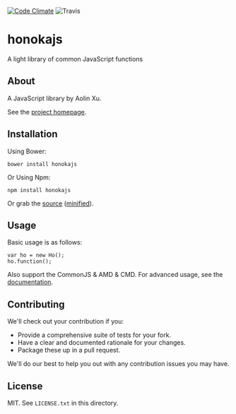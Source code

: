 [![Code Climate](https://codeclimate.com/github/nitta-honoka/honokajs/badges/gpa.svg)](https://codeclimate.com/github/nitta-honoka/honokajs)
![Travis](https://travis-ci.org/nitta-honoka/honokajs.svg?branch=master)
# honokajs

A light library of common JavaScript functions

## About

A JavaScript library by Aolin Xu.

See the [project homepage](http://nitta-honoka.github.io/honokajs).

## Installation

Using Bower:

    bower install honokajs

Or Using Npm:

    npm install honokajs

Or grab the [source](https://github.com/nitta-honoka/honokajs/dist/honokajs.js) ([minified](https://github.com/nitta-honoka/honokajs/dist/honokajs.min.js)).

## Usage

Basic usage is as follows:

    var ho = new Ho();
    ho.function();

Also support the CommonJS & AMD & CMD. For advanced usage, see the [documentation](http://nitta-honoka.github.io/honokajs).


## Contributing

We'll check out your contribution if you:

* Provide a comprehensive suite of tests for your fork.
* Have a clear and documented rationale for your changes.
* Package these up in a pull request.

We'll do our best to help you out with any contribution issues you may have.

## License

MIT. See `LICENSE.txt` in this directory.
